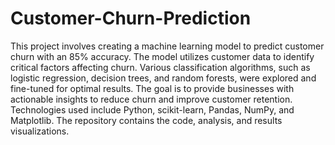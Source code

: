 # Customer-Churn-Prediction

This project involves creating a machine learning model to predict customer churn with an 85% accuracy. The model utilizes customer data to identify critical factors affecting churn. Various classification algorithms, such as logistic regression, decision trees, and random forests, were explored and fine-tuned for optimal results. The goal is to provide businesses with actionable insights to reduce churn and improve customer retention. Technologies used include Python, scikit-learn, Pandas, NumPy, and Matplotlib. The repository contains the code, analysis, and results visualizations.

